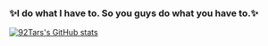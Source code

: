 ### ✨I do what I have to. So you guys do what you have to.✨

[![92Tars's GitHub stats](https://github-readme-stats.vercel.app/api?username=92Tars&theme=synthwave)](https://github.com/anuraghazra/github-readme-stats)

<!--
**92Tars/92Tars** is a ✨ _special_ ✨ repository because its `README.md` (this file) appears on your GitHub profile.

Here are some ideas to get you started:

- 🔭 I’m currently working on ...
- 🌱 I’m currently learning ...
- 👯 I’m looking to collaborate on ...
- 🤔 I’m looking for help with ...
- 💬 Ask me about ...
- 📫 How to reach me: ...
- 😄 Pronouns: ...
- ⚡ Fun fact: ...
-->
